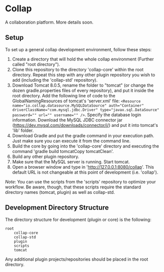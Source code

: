 # Collap

A collaboration platform. More details soon.


## Setup

To set up a general collap development environment, follow these steps:

1. Create a directory that will hold the whole collap environment (Further called "root directory").
2. Clone this repository to the directory 'collap-core' within the root directory.
Repeat this step with any other plugin repository you wish to add (including the 'collap-std' repository).
3. Download Tomcat 8.0.5, rename the folder to "tomcat" (or change the dozen gradle.properties files of every repository),
and put it inside the root directory. Add the following line of code to the GlobalNamingResources of tomcat's
'server.xml' file: `<Resource name="io.collap.datasource.MySQLDataSource" auth="Container" driverClassName="com.mysql.jdbc.Driver" type="javax.sql.DataSource" password="" url="" username="" />`.
Specify the database login information. Download the MySQL JDBC connector jar (https://dev.mysql.com/downloads/connector/j/) and put it into tomcat's 'lib' folder.
4. Download Gradle and put the gradle command in your execution path. Just make sure you can execute it from the command line.
5. Build the core by going into the 'collap-core' directory and executing the command 'gradle build tomcatCopy tomcatClean'.
6. Build any other plugin repository.
7. Make sure that the MySQL server is running. Start tomcat.
8. Open a browser window and type in 'http://127.0.0.1:8080/collap'. This default URL is not changeable at this point of development (i.e. 'collap').

*Note*: You can use the scripts from the 'scripts' repository to optimize your workflow. Be aware, though, that these scripts
require the standard directory names (tomcat, plugin) as well as collap-std.


## Development Directory Structure

The directory structure for development (plugin or core) is the following:

    root
        collap-core
        collap-std
        plugin
        scripts
        tomcat

Any additional plugin projects/repositories should be placed in the root directory.